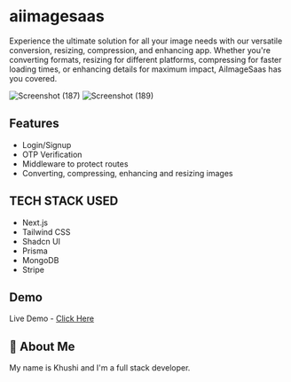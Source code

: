 # aiimagesaas

Experience the ultimate solution for all your image needs with our versatile conversion, resizing, compression, and enhancing app. Whether you're converting formats, resizing for different platforms, compressing for faster loading times, or enhancing details for maximum impact, AiImageSaas has you covered.

![Screenshot (187)](https://github.com/Khushirm/aiimagesaas/assets/97796072/aab9dea9-5e34-4cbd-a1f9-5c9795615b16)
![Screenshot (189)](https://github.com/Khushirm/aiimagesaas/assets/97796072/4615100a-90b2-434b-9b62-74eefb0c0f3c)



## Features

- Login/Signup
- OTP Verification
- Middleware to protect routes
- Converting, compressing, enhancing and resizing images

## TECH STACK USED

- Next.js
- Tailwind CSS
- Shadcn UI
- Prisma
- MongoDB
- Stripe


## Demo

Live Demo - [Click Here](https://aiimagesaas.vercel.app)

## 🚀 About Me

My name is Khushi and I'm a full stack developer.
